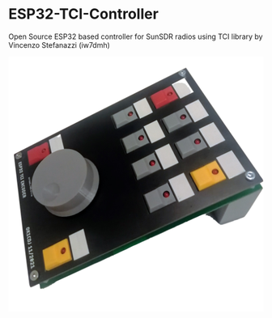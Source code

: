 # ESP32-TCI-Controller
Open Source ESP32 based controller for SunSDR radios using TCI library  by Vincenzo Stefanazzi (iw7dmh)


![hw](https://github.com/ok1cdj/ESP32-TCI-Controller/blob/cb13e0bb15287e017e2265228d9ef8fa3e47bc98/HW/img/EPS32-TCI-Controller-1.png)

